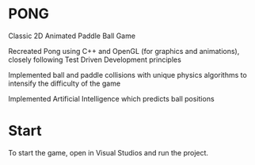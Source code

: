 # PONG
Classic 2D Animated Paddle Ball Game

Recreated Pong using C++ and OpenGL (for graphics and animations), closely following Test Driven Development principles

Implemented ball and paddle collisions with unique physics algorithms to intensify the difficulty of the game

Implemented Artificial Intelligence which predicts ball positions


# Start

To start the game, open in Visual Studios and run the project. 

